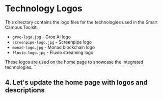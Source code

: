 # Technology Logos

This directory contains the logo files for the technologies used in the Smart Campus Toolkit:

- `groq-logo.jpg` - Groq AI logo
- `screenpipe-logo.jpg` - Screenpipe logo
- `monad-logo.jpg` - Monad blockchain logo
- `fluvio-logo.jpg` - Fluvio streaming logo

These logos are used on the home page to showcase the integrated technologies.
\`\`\`

## 4. Let's update the home page with logos and descriptions
